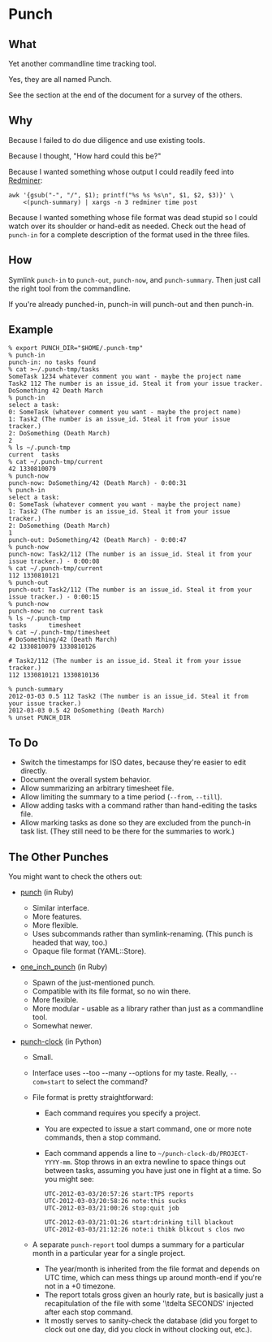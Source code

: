# Punch

## What
Yet another commandline time tracking tool.

Yes, they are all named Punch.

See the section at the end of the document for a survey of the others.

## Why
Because I failed to do due diligence and use existing tools.

Because I thought, "How hard could this be?"

Because I wanted something whose output I could readily
feed into [Redminer](https://github.com/jeremy-w/redminer):

    awk '{gsub("-", "/", $1); printf("%s %s %s\n", $1, $2, $3)}' \
        <(punch-summary) | xargs -n 3 redminer time post

Because I wanted something whose file format was dead stupid so I could
watch over its shoulder or hand-edit as needed. Check out the head of
`punch-in` for a complete description of the format used in the three files.

## How
Symlink `punch-in` to `punch-out`, `punch-now`, and `punch-summary`.
Then just call the right tool from the commandline.

If you're already punched-in, punch-in will punch-out and then punch-in.

## Example
```shell
% export PUNCH_DIR="$HOME/.punch-tmp"
% punch-in   
punch-in: no tasks found
% cat >~/.punch-tmp/tasks
SomeTask 1234 whatever comment you want - maybe the project name
Task2 112 The number is an issue_id. Steal it from your issue tracker.
DoSomething 42 Death March
% punch-in 
select a task:
0: SomeTask (whatever comment you want - maybe the project name)
1: Task2 (The number is an issue_id. Steal it from your issue tracker.)
2: DoSomething (Death March)
2
% ls ~/.punch-tmp 
current  tasks
% cat ~/.punch-tmp/current 
42 1330810079
% punch-now
punch-now: DoSomething/42 (Death March) - 0:00:31
% punch-in 
select a task:
0: SomeTask (whatever comment you want - maybe the project name)
1: Task2 (The number is an issue_id. Steal it from your issue tracker.)
2: DoSomething (Death March)
1
punch-out: DoSomething/42 (Death March) - 0:00:47
% punch-now
punch-now: Task2/112 (The number is an issue_id. Steal it from your issue tracker.) - 0:00:08
% cat ~/.punch-tmp/current 
112 1330810121
% punch-out
punch-out: Task2/112 (The number is an issue_id. Steal it from your issue tracker.) - 0:00:15
% punch-now     
punch-now: no current task
% ls ~/.punch-tmp 
tasks      timesheet
% cat ~/.punch-tmp/timesheet 
# DoSomething/42 (Death March)
42 1330810079 1330810126

# Task2/112 (The number is an issue_id. Steal it from your issue tracker.)
112 1330810121 1330810136

% punch-summary
2012-03-03 0.5 112 Task2 (The number is an issue_id. Steal it from your issue tracker.)
2012-03-03 0.5 42 DoSomething (Death March)
% unset PUNCH_DIR
```

## To Do
* Switch the timestamps for ISO dates, because they're easier to edit directly.
* Document the overall system behavior.
* Allow summarizing an arbitrary timesheet file.
* Allow limiting the summary to a time period (`--from`, `--till`).
* Allow adding tasks with a command rather than hand-editing the tasks file.
* Allow marking tasks as done so they are excluded from the punch-in task list.
  (They still need to be there for the summaries to work.)

## The Other Punches
You might want to check the others out:

* [punch](https://github.com/pyrat/punch) (in Ruby)

  - Similar interface.
  - More features.
  - More flexible.
  - Uses subcommands rather than symlink-renaming.
    (This punch is headed that way, too.)
  - Opaque file format (YAML::Store).

* [one_inch_punch](https://github.com/ymendel/one_inch_punch) (in Ruby)

  - Spawn of the just-mentioned punch.
  - Compatible with its file format, so no win there.
  - More flexible.
  - More modular - usable as a library rather than just as a commandline tool.
  - Somewhat newer.

* [punch-clock](https://github.com/dsw/punch-clock) (in Python)

  - Small.
  - Interface uses --too --many --options for my taste.
    Really, `--com=start` to select the command?
  - File format is pretty straightforward:

      - Each command requires you specify a project.
      - You are expected to issue a start command, one or more note
        commands, then a stop command.
      - Each command appends a line to
        `~/punch-clock-db/PROJECT-YYYY-mm`.
        Stop throws in an extra newline to space things out between tasks,
        assuming you have just one in flight at a time.
        So you might see:

            UTC-2012-03-03/20:57:26 start:TPS reports
            UTC-2012-03-03/20:58:26 note:this sucks
            UTC-2012-03-03/21:00:26 stop:quit job

            UTC-2012-03-03/21:01:26 start:drinking till blackout
            UTC-2012-03-03/21:12:26 note:i thibk blkcout s clos nwo

  - A separate `punch-report` tool dumps a summary for a particular
    month in a particular year for a single project.

    - The year/month is inherited from the file format and depends on UTC
      time, which can mess things up around month-end if you're not in a +0
      timezone.
    - The report totals gross given an hourly rate,
      but is basically just a recapitulation of the file with some
      '\tdelta SECONDS' injected after each stop command.
    - It mostly serves to sanity-check the database (did you forget to
      clock out one day, did you clock in without clocking out, etc.).
